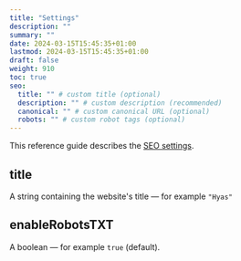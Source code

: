```yaml
---
title: "Settings"
description: ""
summary: ""
date: 2024-03-15T15:45:35+01:00
lastmod: 2024-03-15T15:45:35+01:00
draft: false
weight: 910
toc: true
seo:
  title: "" # custom title (optional)
  description: "" # custom description (recommended)
  canonical: "" # custom canonical URL (optional)
  robots: "" # custom robot tags (optional)
---
```


This reference guide describes the [SEO settings](/docs/start-here/customizing-seo/#update-settings).

## title

A string containing the website's title — for example `"Hyas"`

## enableRobotsTXT

A boolean — for example `true` (default).
